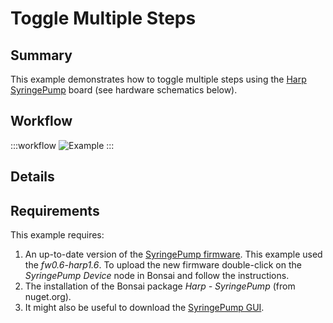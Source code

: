 # Toggle Multiple Steps

## Summary
This example demonstrates how to toggle multiple steps using the [Harp SyringePump](https://harp-tech.org/api/Harp.SyringePump.html) board (see hardware schematics below).

## Workflow

:::workflow
![Example](~/workflows/HarpExamples/SyringePump/ToggleMultipleSteps/ToggleMultipleSteps.bonsai)
:::

## Details
 
## Requirements
This example requires:
1. An up-to-date version of the [SyringePump firmware](https://github.com/harp-tech/device.syringepump/releases). This example used the *fw0.6-harp1.6*. To upload the new firmware double-click on the *SyringePump Device* node in Bonsai and follow the instructions.
2. The installation of the Bonsai package *Harp - SyringePump* (from nuget.org).
3. It might also be useful to download the [SyringePump GUI](https://github.com/harp-tech/device.syringepump/releases).
